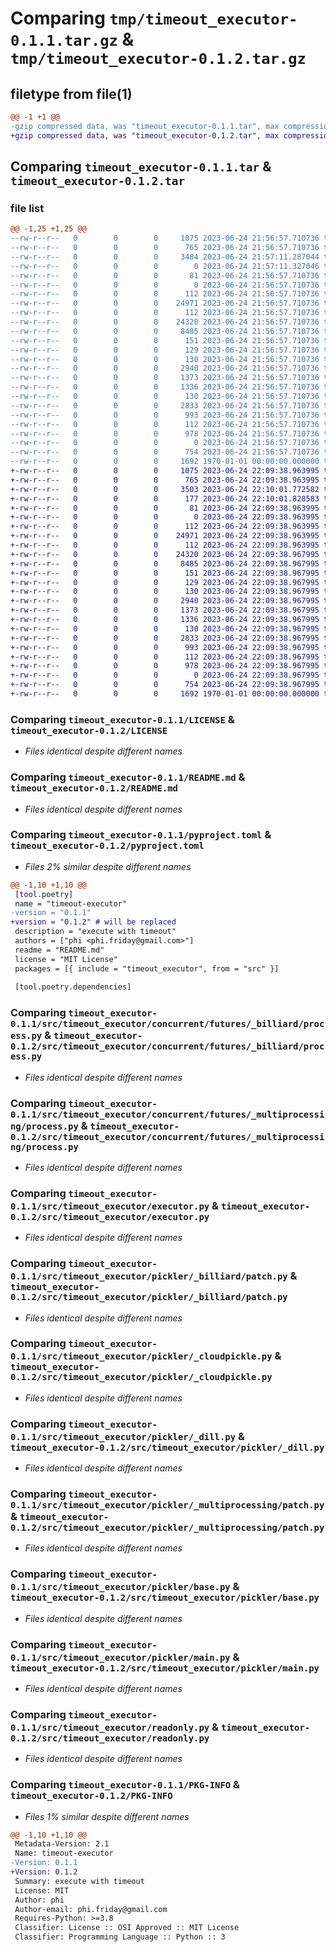 # Comparing `tmp/timeout_executor-0.1.1.tar.gz` & `tmp/timeout_executor-0.1.2.tar.gz`

## filetype from file(1)

```diff
@@ -1 +1 @@
-gzip compressed data, was "timeout_executor-0.1.1.tar", max compression
+gzip compressed data, was "timeout_executor-0.1.2.tar", max compression
```

## Comparing `timeout_executor-0.1.1.tar` & `timeout_executor-0.1.2.tar`

### file list

```diff
@@ -1,25 +1,25 @@
--rw-r--r--   0        0        0     1075 2023-06-24 21:56:57.710736 timeout_executor-0.1.1/LICENSE
--rw-r--r--   0        0        0      765 2023-06-24 21:56:57.710736 timeout_executor-0.1.1/README.md
--rw-r--r--   0        0        0     3484 2023-06-24 21:57:11.287044 timeout_executor-0.1.1/pyproject.toml
--rw-r--r--   0        0        0        0 2023-06-24 21:57:11.327046 timeout_executor-0.1.1/src/timeout_executor/__init__.py
--rw-r--r--   0        0        0       81 2023-06-24 21:56:57.710736 timeout_executor-0.1.1/src/timeout_executor/concurrent/__init__.py
--rw-r--r--   0        0        0        0 2023-06-24 21:56:57.710736 timeout_executor-0.1.1/src/timeout_executor/concurrent/futures/__init__.py
--rw-r--r--   0        0        0      112 2023-06-24 21:56:57.710736 timeout_executor-0.1.1/src/timeout_executor/concurrent/futures/_billiard/__init__.py
--rw-r--r--   0        0        0    24971 2023-06-24 21:56:57.710736 timeout_executor-0.1.1/src/timeout_executor/concurrent/futures/_billiard/process.py
--rw-r--r--   0        0        0      112 2023-06-24 21:56:57.710736 timeout_executor-0.1.1/src/timeout_executor/concurrent/futures/_multiprocessing/__init__.py
--rw-r--r--   0        0        0    24320 2023-06-24 21:56:57.710736 timeout_executor-0.1.1/src/timeout_executor/concurrent/futures/_multiprocessing/process.py
--rw-r--r--   0        0        0     8485 2023-06-24 21:56:57.710736 timeout_executor-0.1.1/src/timeout_executor/executor.py
--rw-r--r--   0        0        0      151 2023-06-24 21:56:57.710736 timeout_executor-0.1.1/src/timeout_executor/log.py
--rw-r--r--   0        0        0      129 2023-06-24 21:56:57.710736 timeout_executor-0.1.1/src/timeout_executor/pickler/__init__.py
--rw-r--r--   0        0        0      130 2023-06-24 21:56:57.710736 timeout_executor-0.1.1/src/timeout_executor/pickler/_billiard/__init__.py
--rw-r--r--   0        0        0     2940 2023-06-24 21:56:57.710736 timeout_executor-0.1.1/src/timeout_executor/pickler/_billiard/patch.py
--rw-r--r--   0        0        0     1373 2023-06-24 21:56:57.710736 timeout_executor-0.1.1/src/timeout_executor/pickler/_cloudpickle.py
--rw-r--r--   0        0        0     1336 2023-06-24 21:56:57.710736 timeout_executor-0.1.1/src/timeout_executor/pickler/_dill.py
--rw-r--r--   0        0        0      130 2023-06-24 21:56:57.710736 timeout_executor-0.1.1/src/timeout_executor/pickler/_multiprocessing/__init__.py
--rw-r--r--   0        0        0     2833 2023-06-24 21:56:57.710736 timeout_executor-0.1.1/src/timeout_executor/pickler/_multiprocessing/patch.py
--rw-r--r--   0        0        0      993 2023-06-24 21:56:57.710736 timeout_executor-0.1.1/src/timeout_executor/pickler/base.py
--rw-r--r--   0        0        0      112 2023-06-24 21:56:57.710736 timeout_executor-0.1.1/src/timeout_executor/pickler/lock.py
--rw-r--r--   0        0        0      978 2023-06-24 21:56:57.710736 timeout_executor-0.1.1/src/timeout_executor/pickler/main.py
--rw-r--r--   0        0        0        0 2023-06-24 21:56:57.710736 timeout_executor-0.1.1/src/timeout_executor/py.typed
--rw-r--r--   0        0        0      754 2023-06-24 21:56:57.710736 timeout_executor-0.1.1/src/timeout_executor/readonly.py
--rw-r--r--   0        0        0     1692 1970-01-01 00:00:00.000000 timeout_executor-0.1.1/PKG-INFO
+-rw-r--r--   0        0        0     1075 2023-06-24 22:09:38.963995 timeout_executor-0.1.2/LICENSE
+-rw-r--r--   0        0        0      765 2023-06-24 22:09:38.963995 timeout_executor-0.1.2/README.md
+-rw-r--r--   0        0        0     3503 2023-06-24 22:10:01.772582 timeout_executor-0.1.2/pyproject.toml
+-rw-r--r--   0        0        0      177 2023-06-24 22:10:01.828583 timeout_executor-0.1.2/src/timeout_executor/__init__.py
+-rw-r--r--   0        0        0       81 2023-06-24 22:09:38.963995 timeout_executor-0.1.2/src/timeout_executor/concurrent/__init__.py
+-rw-r--r--   0        0        0        0 2023-06-24 22:09:38.963995 timeout_executor-0.1.2/src/timeout_executor/concurrent/futures/__init__.py
+-rw-r--r--   0        0        0      112 2023-06-24 22:09:38.963995 timeout_executor-0.1.2/src/timeout_executor/concurrent/futures/_billiard/__init__.py
+-rw-r--r--   0        0        0    24971 2023-06-24 22:09:38.963995 timeout_executor-0.1.2/src/timeout_executor/concurrent/futures/_billiard/process.py
+-rw-r--r--   0        0        0      112 2023-06-24 22:09:38.963995 timeout_executor-0.1.2/src/timeout_executor/concurrent/futures/_multiprocessing/__init__.py
+-rw-r--r--   0        0        0    24320 2023-06-24 22:09:38.967995 timeout_executor-0.1.2/src/timeout_executor/concurrent/futures/_multiprocessing/process.py
+-rw-r--r--   0        0        0     8485 2023-06-24 22:09:38.967995 timeout_executor-0.1.2/src/timeout_executor/executor.py
+-rw-r--r--   0        0        0      151 2023-06-24 22:09:38.967995 timeout_executor-0.1.2/src/timeout_executor/log.py
+-rw-r--r--   0        0        0      129 2023-06-24 22:09:38.967995 timeout_executor-0.1.2/src/timeout_executor/pickler/__init__.py
+-rw-r--r--   0        0        0      130 2023-06-24 22:09:38.967995 timeout_executor-0.1.2/src/timeout_executor/pickler/_billiard/__init__.py
+-rw-r--r--   0        0        0     2940 2023-06-24 22:09:38.967995 timeout_executor-0.1.2/src/timeout_executor/pickler/_billiard/patch.py
+-rw-r--r--   0        0        0     1373 2023-06-24 22:09:38.967995 timeout_executor-0.1.2/src/timeout_executor/pickler/_cloudpickle.py
+-rw-r--r--   0        0        0     1336 2023-06-24 22:09:38.967995 timeout_executor-0.1.2/src/timeout_executor/pickler/_dill.py
+-rw-r--r--   0        0        0      130 2023-06-24 22:09:38.967995 timeout_executor-0.1.2/src/timeout_executor/pickler/_multiprocessing/__init__.py
+-rw-r--r--   0        0        0     2833 2023-06-24 22:09:38.967995 timeout_executor-0.1.2/src/timeout_executor/pickler/_multiprocessing/patch.py
+-rw-r--r--   0        0        0      993 2023-06-24 22:09:38.967995 timeout_executor-0.1.2/src/timeout_executor/pickler/base.py
+-rw-r--r--   0        0        0      112 2023-06-24 22:09:38.967995 timeout_executor-0.1.2/src/timeout_executor/pickler/lock.py
+-rw-r--r--   0        0        0      978 2023-06-24 22:09:38.967995 timeout_executor-0.1.2/src/timeout_executor/pickler/main.py
+-rw-r--r--   0        0        0        0 2023-06-24 22:09:38.967995 timeout_executor-0.1.2/src/timeout_executor/py.typed
+-rw-r--r--   0        0        0      754 2023-06-24 22:09:38.967995 timeout_executor-0.1.2/src/timeout_executor/readonly.py
+-rw-r--r--   0        0        0     1692 1970-01-01 00:00:00.000000 timeout_executor-0.1.2/PKG-INFO
```

### Comparing `timeout_executor-0.1.1/LICENSE` & `timeout_executor-0.1.2/LICENSE`

 * *Files identical despite different names*

### Comparing `timeout_executor-0.1.1/README.md` & `timeout_executor-0.1.2/README.md`

 * *Files identical despite different names*

### Comparing `timeout_executor-0.1.1/pyproject.toml` & `timeout_executor-0.1.2/pyproject.toml`

 * *Files 2% similar despite different names*

```diff
@@ -1,10 +1,10 @@
 [tool.poetry]
 name = "timeout-executor"
-version = "0.1.1"
+version = "0.1.2" # will be replaced
 description = "execute with timeout"
 authors = ["phi <phi.friday@gmail.com>"]
 readme = "README.md"
 license = "MIT License"
 packages = [{ include = "timeout_executor", from = "src" }]
 
 [tool.poetry.dependencies]
```

### Comparing `timeout_executor-0.1.1/src/timeout_executor/concurrent/futures/_billiard/process.py` & `timeout_executor-0.1.2/src/timeout_executor/concurrent/futures/_billiard/process.py`

 * *Files identical despite different names*

### Comparing `timeout_executor-0.1.1/src/timeout_executor/concurrent/futures/_multiprocessing/process.py` & `timeout_executor-0.1.2/src/timeout_executor/concurrent/futures/_multiprocessing/process.py`

 * *Files identical despite different names*

### Comparing `timeout_executor-0.1.1/src/timeout_executor/executor.py` & `timeout_executor-0.1.2/src/timeout_executor/executor.py`

 * *Files identical despite different names*

### Comparing `timeout_executor-0.1.1/src/timeout_executor/pickler/_billiard/patch.py` & `timeout_executor-0.1.2/src/timeout_executor/pickler/_billiard/patch.py`

 * *Files identical despite different names*

### Comparing `timeout_executor-0.1.1/src/timeout_executor/pickler/_cloudpickle.py` & `timeout_executor-0.1.2/src/timeout_executor/pickler/_cloudpickle.py`

 * *Files identical despite different names*

### Comparing `timeout_executor-0.1.1/src/timeout_executor/pickler/_dill.py` & `timeout_executor-0.1.2/src/timeout_executor/pickler/_dill.py`

 * *Files identical despite different names*

### Comparing `timeout_executor-0.1.1/src/timeout_executor/pickler/_multiprocessing/patch.py` & `timeout_executor-0.1.2/src/timeout_executor/pickler/_multiprocessing/patch.py`

 * *Files identical despite different names*

### Comparing `timeout_executor-0.1.1/src/timeout_executor/pickler/base.py` & `timeout_executor-0.1.2/src/timeout_executor/pickler/base.py`

 * *Files identical despite different names*

### Comparing `timeout_executor-0.1.1/src/timeout_executor/pickler/main.py` & `timeout_executor-0.1.2/src/timeout_executor/pickler/main.py`

 * *Files identical despite different names*

### Comparing `timeout_executor-0.1.1/src/timeout_executor/readonly.py` & `timeout_executor-0.1.2/src/timeout_executor/readonly.py`

 * *Files identical despite different names*

### Comparing `timeout_executor-0.1.1/PKG-INFO` & `timeout_executor-0.1.2/PKG-INFO`

 * *Files 1% similar despite different names*

```diff
@@ -1,10 +1,10 @@
 Metadata-Version: 2.1
 Name: timeout-executor
-Version: 0.1.1
+Version: 0.1.2
 Summary: execute with timeout
 License: MIT
 Author: phi
 Author-email: phi.friday@gmail.com
 Requires-Python: >=3.8
 Classifier: License :: OSI Approved :: MIT License
 Classifier: Programming Language :: Python :: 3
```

